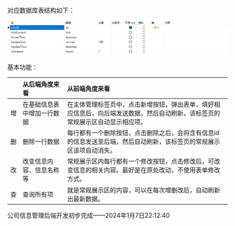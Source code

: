 对应数据库表结构如下：

![](公司信息管理标签页/image-20240107160913113.png)

基本功能：

|      | 从后端角度来看             | 从前端角度来看                                               |
| :--- | :------------------------- | :----------------------------------------------------------- |
| 增   | 在基础信息表中增加一行数据 | 在主体管理标签页中，点击新增按钮，弹出表单，填好相应信息后，向后端发送数据，然后自动刷新，该标签页的常规展示区自动显示相应项。 |
| 删   | 删除一行数据               | 每行都有一个删除按钮，点击删除之后，会将含有信息id的信息发送至后端，然后自动刷新，该标签页的常规展示区该项自动消失。 |
| 改   | 改变信息内容、信息名称等   | 常规展示区内每行都有一个修改按钮，点击修改后，可改变信息的相关内容。最好是在原处改动，不使用表单修改方式。 |
| 查   | 查询所有项                 | 就是常规展示区的内容，可以在每次增删改后，自动刷新出最新数据。 |

公司信息管理后端开发初步完成——2024年1月7日22:12:40
